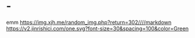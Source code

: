 # -
emm
https://img.xjh.me/random_img.php?return=302////markdown
https://v2.jinrishici.com/one.svg?font-size=30&spacing=100&color=Green
